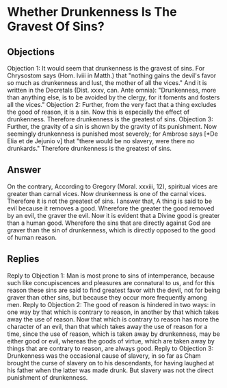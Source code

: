 # Whether Drunkenness Is The Gravest Of Sins?
## Objections
Objection 1: It would seem that drunkenness is the gravest of sins. For Chrysostom says (Hom. lviii in Matth.) that "nothing gains the devil's favor so much as drunkenness and lust, the mother of all the vices." And it is written in the Decretals (Dist. xxxv, can. Ante omnia): "Drunkenness, more than anything else, is to be avoided by the clergy, for it foments and fosters all the vices."
Objection 2: Further, from the very fact that a thing excludes the good of reason, it is a sin. Now this is especially the effect of drunkenness. Therefore drunkenness is the greatest of sins.
Objection 3: Further, the gravity of a sin is shown by the gravity of its punishment. Now seemingly drunkenness is punished most severely; for Ambrose says [*De Elia et de Jejunio v] that "there would be no slavery, were there no drunkards." Therefore drunkenness is the greatest of sins.
## Answer
On the contrary, According to Gregory (Moral. xxxiii, 12), spiritual vices are greater than carnal vices. Now drunkenness is one of the carnal vices. Therefore it is not the greatest of sins.
I answer that, A thing is said to be evil because it removes a good. Wherefore the greater the good removed by an evil, the graver the evil. Now it is evident that a Divine good is greater than a human good. Wherefore the sins that are directly against God are graver than the sin of drunkenness, which is directly opposed to the good of human reason.
## Replies
Reply to Objection 1: Man is most prone to sins of intemperance, because such like concupiscences and pleasures are connatural to us, and for this reason these sins are said to find greatest favor with the devil, not for being graver than other sins, but because they occur more frequently among men.
Reply to Objection 2: The good of reason is hindered in two ways: in one way by that which is contrary to reason, in another by that which takes away the use of reason. Now that which is contrary to reason has more the character of an evil, than that which takes away the use of reason for a time, since the use of reason, which is taken away by drunkenness, may be either good or evil, whereas the goods of virtue, which are taken away by things that are contrary to reason, are always good.
Reply to Objection 3: Drunkenness was the occasional cause of slavery, in so far as Cham brought the curse of slavery on to his descendants, for having laughed at his father when the latter was made drunk. But slavery was not the direct punishment of drunkenness.